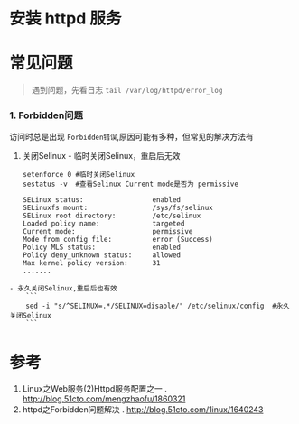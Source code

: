 # 安装 httpd 服务

# 常见问题
> 遇到问题，先看日志 ` tail /var/log/httpd/error_log `
### 1. Forbidden问题
  访问时总是出现 `Forbidden错误`,原因可能有多种，但常见的解决方法有
  1. 关闭Selinux 
	- 临时关闭Selinux，重启后无效
		```
		setenforce 0 #临时关闭Selinux
		sestatus -v  #查看Selinux Current mode是否为 permissive

		SELinux status:                 enabled
		SELinuxfs mount:                /sys/fs/selinux
		SELinux root directory:         /etc/selinux
		Loaded policy name:             targeted
		Current mode:                   permissive
		Mode from config file:          error (Success)
		Policy MLS status:              enabled
		Policy deny_unknown status:     allowed
		Max kernel policy version:      31
		.......
		```
	- 永久关闭Selinux,重启后也有效
		```
		sed -i "s/^SELINUX=.*/SELINUX=disable/" /etc/selinux/config  #永久关闭Selinux
		```
# 参考

1. Linux之Web服务(2)Httpd服务配置之一 . http://blog.51cto.com/mengzhaofu/1860321
2. httpd之Forbidden问题解决 . http://blog.51cto.com/1inux/1640243